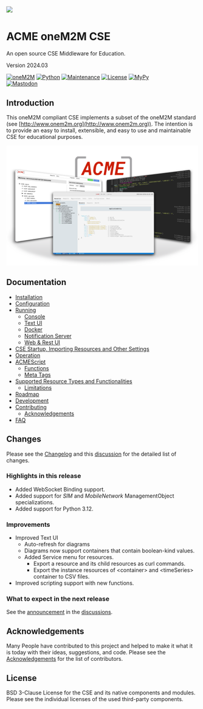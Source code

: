 # ![](acme/webui/web/img/acme_sm.png) 

# ACME oneM2M CSE
An open source CSE Middleware for Education.

Version 2024.03

[![oneM2M](https://img.shields.io/badge/oneM2M-f00)](https://www.onem2m.org) [![Python](https://img.shields.io/badge/Python-3.10-blue)](https://www.python.org) [![Maintenance](https://img.shields.io/badge/Maintained-Yes-green.svg)](https://github.com/ankraft/ACME-oneM2M-CSE/graphs/commit-activity) [![License](https://img.shields.io/badge/License-BSD%203--Clause-green)](LICENSE) [![MyPy](https://img.shields.io/badge/MyPy-covered-green)](LICENSE)  
[![Mastodon](https://img.shields.io/badge/-@acmeCSE@mstdn.social-FFF?label=mastodon&logo=mastodon&style=social)](https://mstdn.social/@acmeCSE)
## Introduction

This oneM2M compliant CSE implements a subset of the oneM2M standard (see [http://www.onem2m.org](http://www.onem2m.org)). The intention is to provide an easy to install, extensible, and easy to use and maintainable CSE for educational purposes.

![](docs/images/title.png)

## Documentation

- [Installation](docs/Installation.md)
- [Configuration](docs/Configuration.md)
- [Running](docs/Running.md)
	- [Console](docs/Console.md)
	- [Text UI](docs/TextUI.md)
	- [Docker](docs/Docker.md)
	- [Notification Server](tools/notificationServer/README.md)
    - [Web & Rest UI](docs/WebUI.md)
- [CSE Startup, Importing Resources and Other Settings](docs/Importing.md)
- [Operation](docs/Operation.md)
- [ACMEScript](docs/ACMEScript.md)
	- [Functions](docs/ACMEScript-functions.md)
	- [Meta Tags](docs/ACMEScript-metatags.md)
- [Supported Resource Types and Functionalities](docs/Supported.md)
	- [Limitations](docs/Supported.md#limitations)
- [Roadmap](docs/Roadmap.md)
- [Development](docs/Development.md)
- [Contributing](docs/Contributing.md)
	- [Acknowledgements](docs/Contributing.md#acknowledgements)
- [FAQ](docs/FAQ.md)

## Changes

Please see the [Changelog](CHANGELOG.md) and this [discussion](https://github.com/ankraft/ACME-oneM2M-CSE/discussions/131) for the detailed list of changes.

### Highlights in this release

- Added WebSocket Binding support.
- Added support for *SIM* and *MobileNetwork* ManagementObject specializations.
- Added support for Python 3.12.

### Improvements
- Improved Text UI
  - Auto-refresh for diagrams
  - Diagrams now support containers that contain boolean-kind values.
  - Added Service menu for resources.
    - Export a resource and its child resources as curl commands.
    - Export the instance resources of &lt;container> and &lt;timeSeries> container to CSV files.
- Improved scripting support with new functions.


### What to expect in the next release

See the [announcement](https://github.com/ankraft/ACME-oneM2M-CSE/discussions/142) in the [discussions](https://github.com/ankraft/ACME-oneM2M-CSE/discussions).

## Acknowledgements

Many People have contributed to this project and helped to make it what it is today with their ideas, suggestions, and code. Please see the [Acknowledgements](docs/Contributing.md#acknowledgements) for the list of contributors.


## License

BSD 3-Clause License for the CSE and its native components and modules. Please see the individual licenses of the used third-party components.

